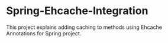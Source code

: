 Spring-Ehcache-Integration
==========================

This project explains adding caching to methods using Ehcache Annotations for Spring project.
